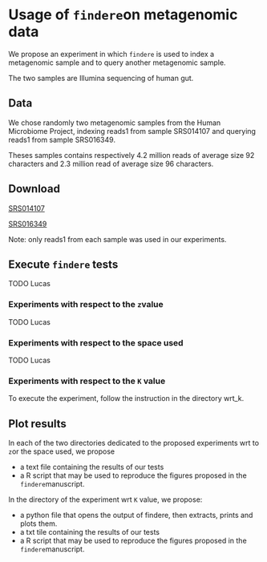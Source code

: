 # Usage of `findere`on metagenomic data

We propose an experiment in which `findere` is used to index a metagenomic sample and to query another metagenomic sample.

The two samples are Illumina sequencing of human gut. 

## Data

We chose randomly two metagenomic samples from the Human Microbiome Project, indexing reads1 from sample SRS014107 and querying reads1 from sample SRS016349. 

Theses samples contains respectively 4.2 million reads of average size 92 characters and 2.3 million read of average size 96 characters.

## Download 

[SRS014107](https://www.ncbi.nlm.nih.gov/biosample/?term=SRS014107)

[SRS016349](https://www.ncbi.nlm.nih.gov/biosample/?term=SRS016349)

Note: only reads1 from each sample was used in our experiments.

## Execute `findere` tests

TODO Lucas

### Experiments with respect to the `z`value

TODO Lucas

### Experiments with respect to the space used

TODO Lucas

### Experiments with respect to the `K` value

To execute the experiment, follow the instruction in the directory wrt_k.

## Plot results

In each of the two directories dedicated to the proposed experiments wrt to `z`or the space used, we propose 

- a text file containing the results of our tests 
- a R script that may be used to reproduce the figures proposed in the `findere`manuscript.

In the directory of the experiment wrt `K` value, we propose: 
- a python file that opens the output of findere, then extracts, prints and plots them. 
- a txt tile containing the results of our tests 
- a R script that may be used to reproduce the figures proposed in the `findere`manuscript.
